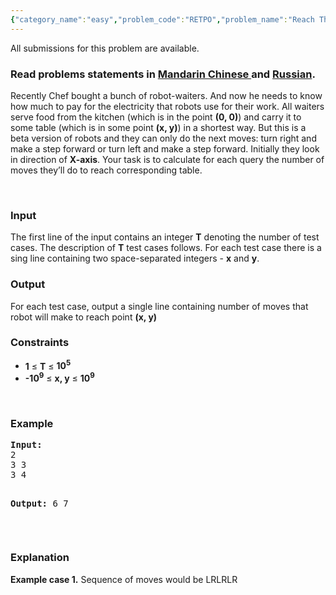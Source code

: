 ```yaml
---
{"category_name":"easy","problem_code":"RETPO","problem_name":"Reach The Point","languages_supported":{"0":"ADA","1":"ASM","2":"BASH","3":"BF","4":"C","5":"C99 strict","6":"CAML","7":"CLOJ","8":"CLPS","9":"CPP 4.3.2","10":"CPP 4.9.2","11":"CPP14","12":"CS2","13":"D","14":"ERL","15":"FORT","16":"FS","17":"GO","18":"HASK","19":"ICK","20":"ICON","21":"JAVA","22":"JS","23":"LISP clisp","24":"LISP sbcl","25":"LUA","26":"NEM","27":"NICE","28":"NODEJS","29":"PAS fpc","30":"PAS gpc","31":"PERL","32":"PERL6","33":"PHP","34":"PIKE","35":"PRLG","36":"PYTH","37":"PYTH 3.4","38":"RUBY","39":"SCALA","40":"SCM guile","41":"SCM qobi","42":"ST","43":"TCL","44":"TEXT","45":"WSPC"},"max_timelimit":2,"source_sizelimit":50000,"problem_author":"witalij_hq ","problem_tester":null,"date_added":"25-04-2014","tags":{"0":"july14","1":"maths","2":"simple","3":"witalij_hq"},"editorial_url":"http://discuss.codechef.com/problems/RETPO","time":{"view_start_date":1405330200,"submit_start_date":1405330200,"visible_start_date":1405330200,"end_date":1735669800},"layout":"problem"}
---
```

<span class="solution-visible-txt">All submissions for this problem are available.</span><h3> Read problems statements in <a target="_blank" href="http://www.codechef.com/download/translated/JULY14/mandarin/RETPO.pdf">Mandarin Chinese </a> and <a target="_blank" href="http://www.codechef.com/download/translated/JULY14/russian/RETPO.pdf">Russian</a>.</h3>
<p>Recently Chef bought a bunch of robot-waiters. And now he needs to know how much to pay for the electricity that robots use for their work. All waiters serve food from the kitchen (which is in the point <b>(0, 0)</b>) and carry it to some table (which is in some point <b>(x, y)</b>) in a shortest way. But this is a beta version of robots and they can only do the next moves: turn right and make a step forward or turn left and make a step forward. Initially they look in direction of <b>X-axis</b>. Your task is to calculate for each query the number of moves they’ll do to reach corresponding table.
</p>
<p> </p>
<h3>Input</h3>
<p>The first line of the input contains an integer <b>T</b> denoting the number of test cases. The description of <b>T</b> test cases follows. For each test case there is a sing line containing two space-separated integers - <b>x</b> and <b>y</b>.</p>
<h3>Output</h3>
<p>For each test case, output a single line containing number of moves that robot will make to reach point <b>(x, y)</b></p>
<h3>Constraints</h3>
<ul>
<li><b>1</b> ≤ <b>T</b> ≤ <b>10<sup>5</sup></b></li>
<li><b>-10<sup>9</sup></b> ≤ <b>x, y</b> ≤ <b>10<sup>9</sup></b></li>
</ul>
<p> </p>
<h3>Example</h3>
<pre><b>Input:</b>
2
3 3
3 4

<b>Output:</b>
6
7
</pre><p> </p>
<h3>Explanation</h3>
<p><b>Example case 1.</b> Sequence of moves would be LRLRLR</p>
